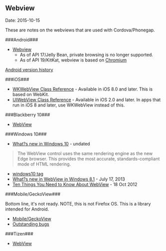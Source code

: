 ## Webview ##
Date: 2015-10-15

These are notes on the webviews that are used with Cordova/Phonegap.



###Android###

- [Webview](http://developer.android.com/reference/android/webkit/WebView.html)
  - As of API 17/Jelly Bean, private browsing is no longer supported.
  - As of API 19/KitKat, webview is based on [Chromium](http://www.chromium.org/Home)

[Android version history](https://en.wikipedia.org/wiki/Android_version_history)

###iOS###

- [WKWebView Class Reference](https://developer.apple.com/library/ios/documentation/WebKit/Reference/WKWebView_Ref/) - Available in iOS 8.0 and later. This is based on WebKit.
- [UIWebView Class Reference](https://developer.apple.com/library/ios/documentation/UIKit/Reference/UIWebView_Class/) - Available in iOS 2.0 and later. In apps that run in iOS 8 and later, use WKWebView instead of this.

###Blackberry 10###

- [WebView](https://developer.blackberry.com/native/reference/cascades/bb__cascades__webview.html)

###Windows 10###

- [What?s new in Windows 10](https://dev.windows.com/en-us/getstarted/whats-new-windows-10#web) - undated
> The WebView control uses the same rendering engine as the new Edge browser. This provides the most accurate, standards-compliant mode of HTML rendering.
- [windows10 tag](http://blogs.windows.com/buildingapps/tag/windows-10/)
- [What?s new in WebView in Windows 8.1](https://blogs.windows.com/buildingapps/2013/07/17/whats-new-in-webview-in-windows-8-1/) - July 17, 2013
- [Ten Things You Need to Know About WebView](http://blogs.msdn.com/b/wsdevsol/archive/2012/10/18/nine-things-you-need-to-know-about-webview.aspx) - 18 Oct 2012

###Mobile/GeckoView###

 Bottom line, it's not ready. NOTE, this is not Firefox OS. This is a library intended for Android.

- [Mobile/GeckoView](https://wiki.mozilla.org/Mobile/GeckoView)
- [Outstanding bugs](https://bugzilla.mozilla.org/show_bug.cgi?id=880107)

###Tizen###

- [WebView](https://developer.tizen.org/community/tip-tech/launching-tizen-applications-on-android-platform)
